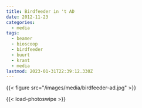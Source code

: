 ```yaml
---
title: Birdfeeder in 't AD
date: 2012-11-23
categories:
  - media
tags:
  - beamer
  - bioscoop
  - birdfeeder
  - buurt
  - krant
  - media
lastmod: 2023-01-31T22:39:12.330Z
---
```


{{< figure src="/images/media/birdfeeder-ad.jpg"  >}}
<!--more-->
{{< load-photoswipe >}}